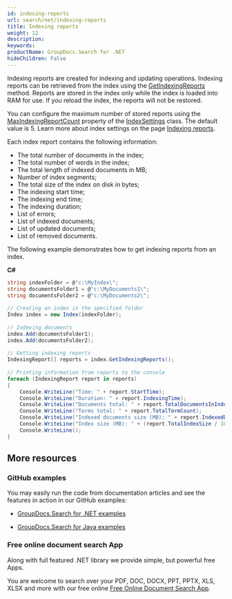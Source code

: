 ```yaml
---
id: indexing-reports
url: search/net/indexing-reports
title: Indexing reports
weight: 12
description: 
keywords: 
productName: GroupDocs.Search for .NET
hideChildren: False
---
```

Indexing reports are created for indexing and updating operations. Indexing reports can be retrieved from the index using the [GetIndexingReports](https://apireference.groupdocs.com/net/search/groupdocs.search/index/methods/getindexingreports) method. Reports are stored in the index only while the index is loaded into RAM for use. If you reload the index, the reports will not be restored.

You can configure the maximum number of stored reports using the [MaxIndexingReportCount](https://apireference.groupdocs.com/net/search/groupdocs.search/indexsettings/properties/maxindexingreportcount) property of the [IndexSettings](https://apireference.groupdocs.com/net/search/groupdocs.search/indexsettings) class. The default value is 5. Learn more about index settings on the page [Indexing reports](Indexing%2Breports.html).

Each index report contains the following information:

*   The total number of documents in the index;
*   The total number of words in the index;
*   The total length of indexed documents in MB;
*   Number of index segments;
*   The total size of the index on disk in bytes;
*   The indexing start time;
*   The indexing end time;
*   The indexing duration;
*   List of errors;
*   List of indexed documents;
*   List of updated documents;
*   List of removed documents.

The following example demonstrates how to get indexing reports from an index.

**C#**

```csharp
string indexFolder = @"c:\MyIndex\";
string documentsFolder1 = @"c:\MyDocuments1\";
string documentsFolder2 = @"c:\MyDocuments2\";
 
// Creating an index in the specified folder
Index index = new Index(indexFolder);
 
// Indexing documents
index.Add(documentsFolder1);
index.Add(documentsFolder2);
 
// Getting indexing reports
IndexingReport[] reports = index.GetIndexingReports();
 
// Printing information from reports to the console
foreach (IndexingReport report in reports)
{
    Console.WriteLine("Time: " + report.StartTime);
    Console.WriteLine("Duration: " + report.IndexingTime);
    Console.WriteLine("Documents total: " + report.TotalDocumentsInIndex);
    Console.WriteLine("Terms total: " + report.TotalTermCount);
    Console.WriteLine("Indexed documents size (MB): " + report.IndexedDocumentsSize);
    Console.WriteLine("Index size (MB): " + (report.TotalIndexSize / 1024.0 / 1024.0));
    Console.WriteLine();
}
```

## More resources

### GitHub examples

You may easily run the code from documentation articles and see the features in action in our GitHub examples:

*   [GroupDocs.Search for .NET examples](https://github.com/groupdocs-search/GroupDocs.Search-for-.NET)
    
*   [GroupDocs.Search for Java examples](https://github.com/groupdocs-search/GroupDocs.Search-for-Java)
    

### Free online document search App

Along with full featured .NET library we provide simple, but powerful free Apps.

You are welcome to search over your PDF, DOC, DOCX, PPT, PPTX, XLS, XLSX and more with our free online [Free Online Document Search App](https://products.groupdocs.app/search).
